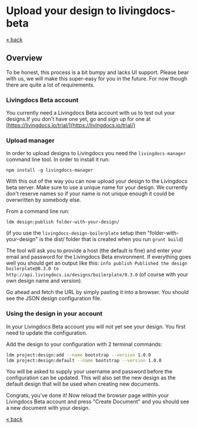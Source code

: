 # Upload your design to livingdocs-beta

[« back](../../README.md)

## Overview

To be honest, this process is a bit bumpy and lacks UI support. Please bear with us, we will make this super-easy for you in the future. For now though there are quite a lot of requirements.

### Livingdocs Beta account

 You currently need a Livingdocs Beta account with us to test out your designs.If you don't have one yet, go and sign up for one at [https://livingdocs.io/trial/](https://livingdocs.io/trial/)

### Upload manager

 In order to upload designs to Livingdocs you need the `livingdocs-manager` command line tool. In order to install it run:
 ```
 npm install -g livingdocs-manager
 ```

 With this out of the way you can now upload your design to the Livingdocs beta server. Make sure to use a unique name for your design. We currently don't reserve names so if your name is not unique enough it could be overwritten by somebody else.

 From a command line run:
 ```
 ldm design:publish folder-with-your-design/
 ```
 (if you use the `livingdocs-design-boilerplate` setup then "folder-with-your-design" is the dist/ folder that is created when you run `grunt build`)

The tool will ask you to provide a host (the default is fine) and enter your email and password for the Livingdocs Beta environment. If everything goes well you should get an output like this: `info publish Published the design boilerplate@0.3.0 to http://api.livingdocs.io/designs/boilerplate/0.3.0` (of course with your own design name and version).

Go ahead and fetch the URL by simply pasting it into a browser. You should see the JSON design configuration file.

### Using the design in your account

In your Livingdocs Beta account you will not yet see your design. You first need to update the configuration.

Add the design to your configuration with 2 terminal commands:

```bash
ldm project:design:add --name bootstrap --version 1.0.0
ldm project:design:default --name bootstrap --version 1.0.0
```

You will be asked to supply your username and password before the configuration can be updated. This will also set the new design as the default design that will be used when creating new documents.

Congrats, you've done it! Now reload the browser page within your Livingdocs Beta account and press "Create Document" and you should see a new document with your design.

[« back](../README.md)
